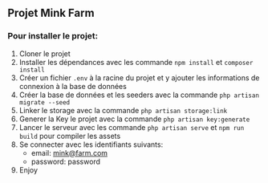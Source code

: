 ## Projet Mink Farm

### Pour installer le projet:

1. Cloner le projet
2. Installer les dépendances avec les commande `npm install` et `composer install`
3. Créer un fichier `.env` à la racine du projet et y ajouter les informations de connexion à la base de données
4. Créer la base de données et les seeders avec la commande `php artisan migrate --seed`
5. Linker le storage avec la commande `php artisan storage:link`
6. Generer la Key le projet avec la commande `php artisan key:generate`
7. Lancer le serveur avec les commande `php artisan serve` et `npm run build` pour compiler les assets
8. Se connecter avec les identifiants suivants:
    - email: mink@farm.com
    - password: password
9. Enjoy
